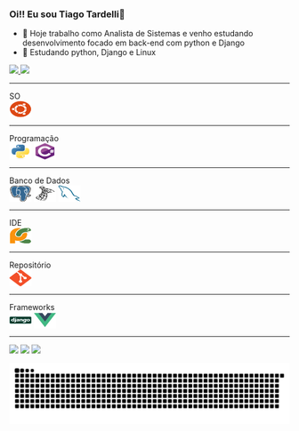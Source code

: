 ### Oi!! Eu sou Tiago Tardelli👋

- 🔭 Hoje trabalho como Analista de Sistemas e venho estudando desenvolvimento focado em back-end com python e Django
- 🌱 Estudando python, Django e Linux

<div>
  <a href="https://beacons.ai/tiagotardelli">
  <img height="140em" src="https://github-readme-stats.vercel.app/api?username=tiagotardelli&show_icons=true&theme=dark&include_all_commits=true&count_private=true"/>
  <img height="140em" src="https://github-readme-stats.vercel.app/api/top-langs/?username=tiagotardelli&layout=compact&langs_count=7&theme=dark"/>
  </a>
</div>
<hr>
<div style="display: inline_block"> SO <br>
  <img align="center" alt="Tardelli-Ubuntu" height="30" width="40" src="https://raw.githubusercontent.com/devicons/devicon/master/icons/ubuntu/ubuntu-plain.svg">
</div>
<hr>
<div style="display: inline_block"> Programação<br>
  <img align="center" alt="Tardelli-Python" height="30" width="40" src="https://raw.githubusercontent.com/devicons/devicon/master/icons/python/python-original.svg">
  <img align="center" alt="Tardelli-Csharp" height="30" width="40" src="https://raw.githubusercontent.com/devicons/devicon/master/icons/csharp/csharp-original.svg">
</div>
<hr>
<div style="display: inline_block">Banco de Dados<br>
  <img align="center" alt="Tardelli-PostgreSQL" height="30" width="40" src="https://raw.githubusercontent.com/devicons/devicon/master/icons/postgresql/postgresql-original.svg"> 
  <img align="center" alt="Tardelli-SQLServer" height="30" width="40" src="https://raw.githubusercontent.com/devicons/devicon/master/icons/microsoftsqlserver/microsoftsqlserver-plain.svg">
  <img align="center" alt="Tardelli-MySQL" height="30" width="40" src="https://raw.githubusercontent.com/devicons/devicon/master/icons/mysql/mysql-original.svg">
</div>
<hr>
<div syle="display: inline_block">IDE<br>
  <img align="center" alt="Tardelli-PyCharm" height="30" width="40" src="https://raw.githubusercontent.com/devicons/devicon/master/icons/pycharm/pycharm-original.svg">
</div>
<hr>
<div syle="display: inline_block">Repositório<br>
  <img align="center" alt="Tardelli-git" height="30" width="40" src="https://raw.githubusercontent.com/devicons/devicon/master/icons/git/git-original.svg">
</div>
<hr>
<div syle="display: inline_block">Frameworks<br>
  <img align="center" alt="Tardelli-Django" height="30" width="40" src="https://raw.githubusercontent.com/devicons/devicon/master/icons/django/django-original.svg">
  <img align="center" alt="Tardelli-Vuejs" height="30" width="40" src="https://raw.githubusercontent.com/devicons/devicon/master/icons/vuejs/vuejs-original.svg">
</div>
<hr>
<div> 
  <a href="https://instagram.com/tiagotardelli" target="_blank"><img src="https://img.shields.io/badge/-Instagram-%23E4405F?style=for-the-badge&logo=instagram&logoColor=white" target="_blank"></a>
  <a href = "mailto:tiagob.tardelli@gmail.com"><img src="https://img.shields.io/badge/-Gmail-%23333?style=for-the-badge&logo=gmail&logoColor=white" target="_blank"></a>
  <a href="https://www.linkedin.com/in/tiagotardelli" target="_blank"><img src="https://img.shields.io/badge/-LinkedIn-%230077B5?style=for-the-badge&logo=linkedin&logoColor=white" target="_blank"></a> 
 
  ![Snake animation](https://github.com/tiagotardelli/tiagotardelli/blob/output/github-contribution-grid-snake.svg)
 
</div>
  
 
